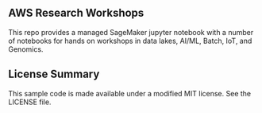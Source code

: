 ## AWS Research Workshops

This repo provides a managed SageMaker jupyter notebook with a number of notebooks for hands on workshops in data lakes, AI/ML, Batch, IoT, and Genomics. 

## License Summary

This sample code is made available under a modified MIT license. See the LICENSE file.
